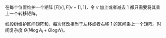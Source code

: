 在每个位置维护一个矩阵 $[F[v], F[v-1], 1]$，令 $v$ 加上或者减去 $1$ 都只需要将其乘上一个转移矩阵。

线段树维护区间矩阵和，每次修改相当于左移或者右移 $1$ 的区间乘上一个矩阵。时间复杂度 $\Theta(N \log A_i + Q \log N)$。
